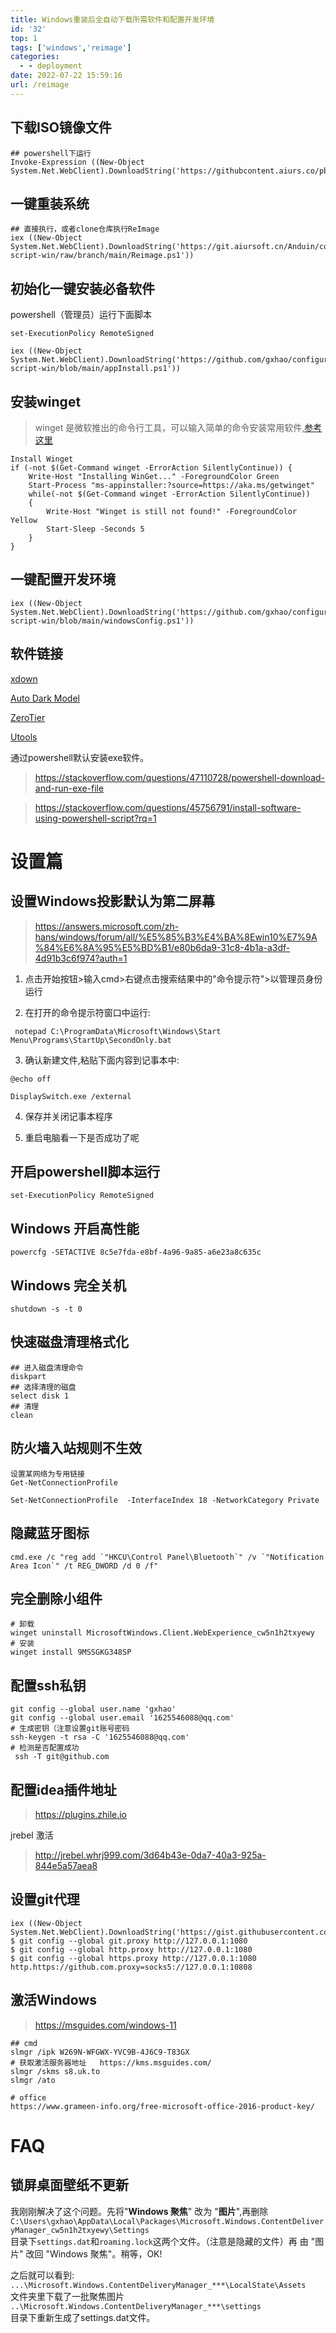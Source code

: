 ```yaml
---
title: Windows重装后全自动下载所需软件和配置开发环境
id: '32'
top: 1
tags: ['windows','reimage']
categories:
  - - deployment
date: 2022-07-22 15:59:16
url: /reimage
---
```




## 下载ISO镜像文件

```
## powershell下运行
Invoke-Expression ((New-Object System.Net.WebClient).DownloadString('https://githubcontent.aiurs.co/pbatard/Fido/master/Fido.ps1'))
```

## 一键重装系统
```
## 直接执行，或者clone仓库执行ReImage
iex ((New-Object System.Net.WebClient).DownloadString('https://git.aiursoft.cn/Anduin/configuration-script-win/raw/branch/main/Reimage.ps1'))
```

## 初始化一键安装必备软件

powershell（管理员）运行下面脚本
```
set-ExecutionPolicy RemoteSigned

iex ((New-Object System.Net.WebClient).DownloadString('https://github.com/gxhao/configuration-script-win/blob/main/appInstall.ps1'))
```
## 安装winget
>  winget 是微软推出的命令行工具，可以输入简单的命令安装常用软件,[参考这里](https://www.cnblogs.com/gxhao/p/15871239.html)
``` shell
Install Winget
if (-not $(Get-Command winget -ErrorAction SilentlyContinue)) {
    Write-Host "Installing WinGet..." -ForegroundColor Green
    Start-Process "ms-appinstaller:?source=https://aka.ms/getwinget"
    while(-not $(Get-Command winget -ErrorAction SilentlyContinue))
    {
        Write-Host "Winget is still not found!" -ForegroundColor Yellow
        Start-Sleep -Seconds 5
    }
}
```

## 一键配置开发环境

```
iex ((New-Object System.Net.WebClient).DownloadString('https://github.com/gxhao/configuration-script-win/blob/main/windowsConfig.ps1'))
```



## 软件链接

[xdown](https://dl.xdown.org/windows/i386/xdown-2.0.4.5.zip)

[Auto Dark Model](https://github.com/AutoDarkMode/Windows-Auto-Night-Mode/releases/download/10.1.0.10/AutoDarkModeX_10.1.0.10.exe)  

[ZeroTier](https://download.zerotier.com/dist/ZeroTierOne.msi)  

[Utools](https://res.u-tools.cn/version2/uTools-2.4.3.exe)

通过powershell默认安装exe软件。
> https://stackoverflow.com/questions/47110728/powershell-download-and-run-exe-file

> https://stackoverflow.com/questions/45756791/install-software-using-powershell-script?rq=1

# 设置篇
## 设置Windows投影默认为第二屏幕
> https://answers.microsoft.com/zh-hans/windows/forum/all/%E5%85%B3%E4%BA%8Ewin10%E7%9A%84%E6%8A%95%E5%BD%B1/e80b6da9-31c8-4b1a-a3df-4d91b3c6f974?auth=1

1. 点击开始按钮>输入cmd>右键点击搜索结果中的"命令提示符">以管理员身份运行

2. 在打开的命令提示符窗口中运行:
``` shell
 notepad C:\ProgramData\Microsoft\Windows\Start Menu\Programs\StartUp\SecondOnly.bat
```
3. 确认新建文件,粘贴下面内容到记事本中:
``` shell
@echo off

DisplaySwitch.exe /external
```
4. 保存并关闭记事本程序

5. 重启电脑看一下是否成功了呢

## 开启powershell脚本运行
```
set-ExecutionPolicy RemoteSigned
```

## Windows 开启高性能

```
powercfg -SETACTIVE 8c5e7fda-e8bf-4a96-9a85-a6e23a8c635c
```

## Windows 完全关机

```
shutdown -s -t 0
```

## 快速磁盘清理格式化

```
## 进入磁盘清理命令
diskpart
## 选择清理的磁盘
select disk 1
## 清理
clean

```

## 防火墙入站规则不生效

```
设置某网络为专用链接
Get-NetConnectionProfile

Set-NetConnectionProfile  -InterfaceIndex 18 -NetworkCategory Private

```

## 隐藏蓝牙图标

```
cmd.exe /c "reg add `"HKCU\Control Panel\Bluetooth`" /v `"Notification Area Icon`" /t REG_DWORD /d 0 /f"
```

## 完全删除小组件

``` shell
# 卸载
winget uninstall MicrosoftWindows.Client.WebExperience_cw5n1h2txyewy
# 安装
winget install 9MSSGKG348SP
```
## 配置ssh私钥
```
git config --global user.name 'gxhao'  
git config --global user.email '1625546088@qq.com'
# 生成密钥（注意设置git账号密码
ssh-keygen -t rsa -C '1625546088@qq.com'
# 检测是否配置成功
 ssh -T git@github.com
```
## 配置idea插件地址
> https://plugins.zhile.io

jrebel 激活
> http://jrebel.whrj999.com/3d64b43e-0da7-40a3-925a-844e5a57aea8

## 设置git代理
``` 
iex ((New-Object System.Net.WebClient).DownloadString('https://gist.githubusercontent.com/162554/b14669da81dd9574cc7ae34955be7fbe/raw/86a5b82f47a8f5e9c822a749782dc08e6d59b230/SetProxy.psm1'))
$ git config --global git.proxy http://127.0.0.1:1080
$ git config --global http.proxy http://127.0.0.1:1080
$ git config --global https.proxy http://127.0.0.1:1080
http.https://github.com.proxy=socks5://127.0.0.1:10808
```




## 激活Windows

> https://msguides.com/windows-11
```
## cmd
slmgr /ipk W269N-WFGWX-YVC9B-4J6C9-T83GX
# 获取激活服务器地址   https://kms.msguides.com/
slmgr /skms s8.uk.to
slmgr /ato

# office 
https://www.grameen-info.org/free-microsoft-office-2016-product-key/
```

# FAQ

## 锁屏桌面壁纸不更新
我刚刚解决了这个问题。先将"**Windows 聚焦**" 改为 "**图片**",再删除`C:\Users\gxhao\AppData\Local\Packages\Microsoft.Windows.ContentDeliveryManager_cw5n1h2txyewy\Settings`  
目录下`settings.dat`和`roaming.lock`这两个文件。（注意是隐藏的文件）再 由 "图片" 改回 "Windows 聚焦"。稍等，OK!

之后就可以看到:   
`...\Microsoft.Windows.ContentDeliveryManager_***\LocalState\Assets`  
文件夹里下载了一批聚焦图片  
`..\Microsoft.Windows.ContentDeliveryManager_***\settings`   
目录下重新生成了settings.dat文件。

